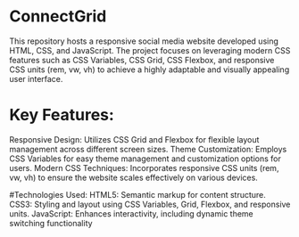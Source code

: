 # ConnectGrid
This repository hosts a responsive social media website developed using HTML, CSS, and JavaScript. The project focuses on leveraging modern CSS features such as CSS Variables, CSS Grid, CSS Flexbox, and responsive CSS units (rem, vw, vh) to achieve a highly adaptable and visually appealing user interface.

# Key Features:
Responsive Design: Utilizes CSS Grid and Flexbox for flexible layout management across different screen sizes.
Theme Customization: Employs CSS Variables for easy theme management and customization options for users.
Modern CSS Techniques: Incorporates responsive CSS units (rem, vw, vh) to ensure the website scales effectively on various devices.

#Technologies Used:
HTML5: Semantic markup for content structure.
CSS3: Styling and layout using CSS Variables, Grid, Flexbox, and responsive units.
JavaScript: Enhances interactivity, including dynamic theme switching functionality
